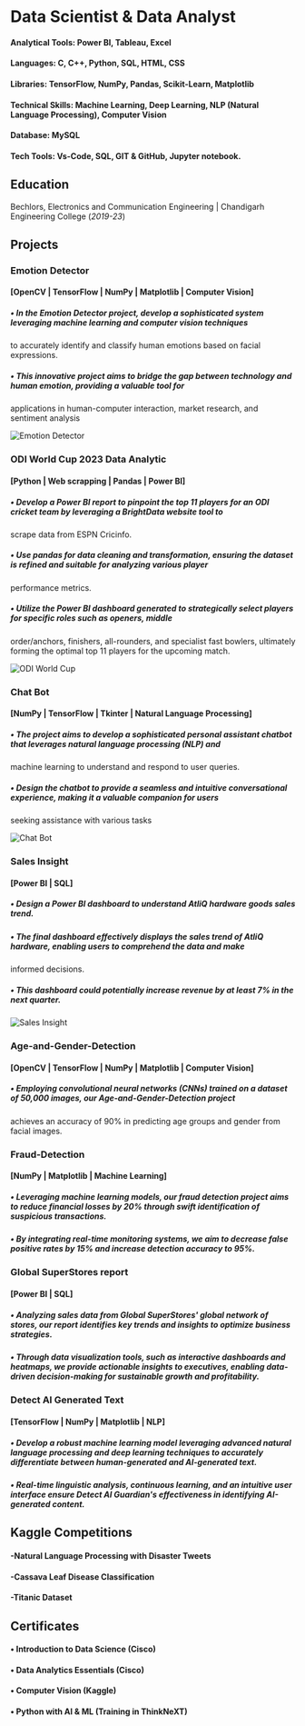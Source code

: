 # Data Scientist & Data Analyst

#### Analytical Tools: Power BI, Tableau, Excel
#### Languages: C, C++, Python, SQL, HTML, CSS
#### Libraries: TensorFlow, NumPy, Pandas, Scikit-Learn, Matplotlib
#### Technical Skills: Machine Learning, Deep Learning, NLP (Natural Language Processing), Computer Vision
#### Database: MySQL
#### Tech Tools: Vs-Code, SQL, GIT & GitHub, Jupyter notebook.

 
## Education
Bechlors, Electronics and Communication Engineering | Chandigarh Engineering College (_2019-23_)
  

## Projects
### Emotion Detector
#### [OpenCV | TensorFlow | NumPy | Matplotlib | Computer Vision]
##### • In the Emotion Detector project, develop a sophisticated system leveraging machine learning and computer vision techniques 
to accurately identify and classify human emotions based on facial expressions.
##### • This innovative project aims to bridge the gap between technology and human emotion, providing a valuable tool for 
applications in human-computer interaction, market research, and sentiment analysis

![Emotion Detector](/assets/img/emoition_detection.png)

### ODI World Cup 2023 Data Analytic
#### [Python | Web scrapping | Pandas | Power BI]
##### • Develop a Power BI report to pinpoint the top 11 players for an ODI cricket team by leveraging a BrightData website tool to 
scrape data from ESPN Cricinfo.
##### • Use pandas for data cleaning and transformation, ensuring the dataset is refined and suitable for analyzing various player 
performance metrics.
##### • Utilize the Power BI dashboard generated to strategically select players for specific roles such as openers, middle 
order/anchors, finishers, all-rounders, and specialist fast bowlers, ultimately forming the optimal top 11 players for the 
upcoming match.

![ODI World Cup](/assets/img/ODi.png)

### Chat Bot
#### [NumPy | TensorFlow | Tkinter | Natural Language Processing]
##### • The project aims to develop a sophisticated personal assistant chatbot that leverages natural language processing (NLP) and 
machine learning to understand and respond to user queries.
##### • Design the chatbot to provide a seamless and intuitive conversational experience, making it a valuable companion for users 
seeking assistance with various tasks

![Chat Bot](/assets/img/chatbot.png)

### Sales Insight
#### [Power BI | SQL]
##### • Design a Power BI dashboard to understand AtliQ hardware goods sales trend.
##### • The final dashboard effectively displays the sales trend of AtliQ hardware, enabling users to comprehend the data and make 
informed decisions.
##### • This dashboard could potentially increase revenue by at least 7% in the next quarter.

![Sales Insight](/assets/img/Sales.png)

### Age-and-Gender-Detection
#### [OpenCV | TensorFlow | NumPy | Matplotlib | Computer Vision]
##### • Employing convolutional neural networks (CNNs) trained on a dataset of 50,000 images, our Age-and-Gender-Detection project 
achieves an accuracy of 90% in predicting age groups and gender from facial images.

### Fraud-Detection
#### [NumPy | Matplotlib | Machine Learning]
##### • Leveraging machine learning models, our fraud detection project aims to reduce financial losses by 20% through swift identification of suspicious transactions.
##### • By integrating real-time monitoring systems, we aim to decrease false positive rates by 15% and increase detection accuracy to 95%.

### Global SuperStores report
#### [Power BI | SQL]
##### • Analyzing sales data from Global SuperStores' global network of stores, our report identifies key trends and insights to optimize business strategies.
##### • Through data visualization tools, such as interactive dashboards and heatmaps, we provide actionable insights to executives, enabling data-driven decision-making for sustainable growth and profitability.

### Detect AI Generated Text
#### [TensorFlow | NumPy | Matplotlib | NLP]
##### • Develop a robust machine learning model leveraging advanced natural language processing and deep learning techniques to accurately differentiate between human-generated and AI-generated text.
##### • Real-time linguistic analysis, continuous learning, and an intuitive user interface ensure Detect AI Guardian's effectiveness in identifying AI-generated content.


## Kaggle Competitions
#### -Natural Language Processing with Disaster Tweets
#### -Cassava Leaf Disease Classification
#### -Titanic Dataset


## Certificates
#### • Introduction to Data Science (Cisco)
#### • Data Analytics Essentials (Cisco)
#### • Computer Vision (Kaggle)
#### • Python with AI & ML (Training in ThinkNeXT)
